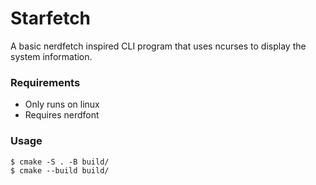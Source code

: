 # Starfetch
A basic nerdfetch inspired CLI program that uses ncurses to display the system information.

### Requirements
- Only runs on linux
- Requires nerdfont

### Usage
``` 
$ cmake -S . -B build/
$ cmake --build build/

```
